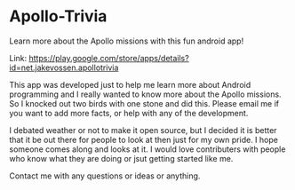 # Apollo-Trivia

Learn more about the Apollo missions with this fun android app!

Link: https://play.google.com/store/apps/details?id=net.jakevossen.apollotrivia

This app was developed just to help me learn more about Android programming and I really wanted to know more about the Apollo missions. So I knocked out two birds with one stone and did this. Please email me if you want to add more facts, or help with any of the development.

I debated weather or not to make it open source, but I decided it is better that it be out there for people to look at then just for my
own pride. I hope someone comes along and looks at it. I would love contributers with people who know what they are doing or jsut getting started like me.

Contact me with any questions or ideas or anything. 
